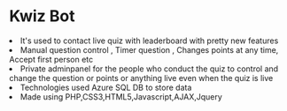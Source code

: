 # Kwiz Bot
<li> It's used to contact live quiz with leaderboard with pretty new features 
<li> Manual question control , Timer question , Changes points at any time, Accept first person etc
<li> Private adminpanel for the people who conduct the quiz to control and change the question or points or anything live even when the quiz is live<br>
<li> Technologies used Azure SQL DB to store data <br>
<li> Made using PHP,CSS3,HTML5,Javascript,AJAX,Jquery<br>

